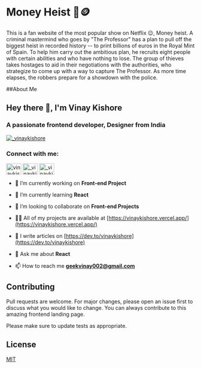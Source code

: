 # Money Heist 🤖🪙

This is a fan website of the most popular show on Netflix 😉, Money heist. A criminal mastermind who goes by "The Professor" has a plan to pull off the biggest heist in recorded history -- to print billions of euros in the Royal Mint of Spain. To help him carry out the ambitious plan, he recruits eight people with certain abilities and who have nothing to lose. The group of thieves takes hostages to aid in their negotiations with the authorities, who strategize to come up with a way to capture The Professor. As more time elapses, the robbers prepare for a showdown with the police.

##About Me

<h2 align="left">Hey there 👋, I'm Vinay Kishore</h2>
<h3 align="left">A passionate frontend developer, Designer from India</h3>

<p align="left"> <a href="https://twitter.com/_vinaykishore" target="blank"><img src="https://img.shields.io/twitter/follow/_vinaykishore?logo=twitter&style=for-the-badge" alt="_vinaykishore" /></a> </p>

<h3 align="left">Connect with me:</h3>
<p align="left">
<a href="https://dev.to/vinaykishore" target="blank"><img align="center" src="https://raw.githubusercontent.com/rahuldkjain/github-profile-readme-generator/master/src/images/icons/Social/devto.svg" alt="vinaykishore" height="30" width="40" /></a>
<a href="https://twitter.com/_vinaykishore" target="blank"><img align="center" src="https://raw.githubusercontent.com/rahuldkjain/github-profile-readme-generator/master/src/images/icons/Social/twitter.svg" alt="_vinaykishore" height="30" width="40" /></a>
<a href="https://instagram.com/_vinaykishore" target="blank"><img align="center" src="https://raw.githubusercontent.com/rahuldkjain/github-profile-readme-generator/master/src/images/icons/Social/instagram.svg" alt="_vinaykishore" height="30" width="40" /></a>
</p>

- 🔭 I’m currently working on **Front-end Project**

- 🌱 I’m currently learning **React**

- 👯 I’m looking to collaborate on **Front-end Projects**

- 👨‍💻 All of my projects are available at [https://vinaykishore.vercel.app/](https://vinaykishore.vercel.app/)

- 📝 I write articles on [https://dev.to/vinaykishore](https://dev.to/vinaykishore)

- 💬 Ask me about **React**

- 📫 How to reach me **geekvinay002@gmail.com**

## Contributing
Pull requests are welcome. For major changes, please open an issue first to discuss what you would like to change. You can always contribute to this amazing frontend landing page.

Please make sure to update tests as appropriate.

## License
[MIT](https://choosealicense.com/licenses/mit/)
